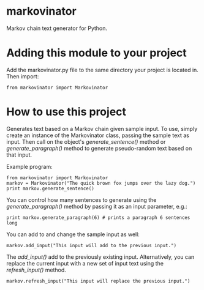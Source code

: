 # markovinator
Markov chain text generator for Python.

# Adding this module to your project
Add the markovinator.py file to the same directory your project is located in. Then import:

    from markovinator import Markovinator
    
# How to use this project

Generates text based on a Markov chain given sample input.
To use, simply create an instance of the Markovinator class, 
passing the sample text as input. Then call on the object's 
*generate_sentence()* method or *generate_paragraph()* method to 
generate pseudo-random text based on that input.

Example program:

    from markovinator import Markovinator
    markov = Markovinator("The quick brown fox jumps over the lazy dog.")
    print markov.generate_sentence()
    
You can control how many sentences to generate using the 
*generate_paragraph()* method by passing it as an input parameter, e.g.:
    
    print markov.generate_paragraph(6) # prints a paragraph 6 sentences long

You can add to and change the sample input as well:

    markov.add_input("This input will add to the previous input.")
    
The *add_input()* add to the previously existing input. Alternatively, you can replace the current input with a new set of input text using the *refresh_input()* method.

    markov.refresh_input("This input will replace the previous input.")
